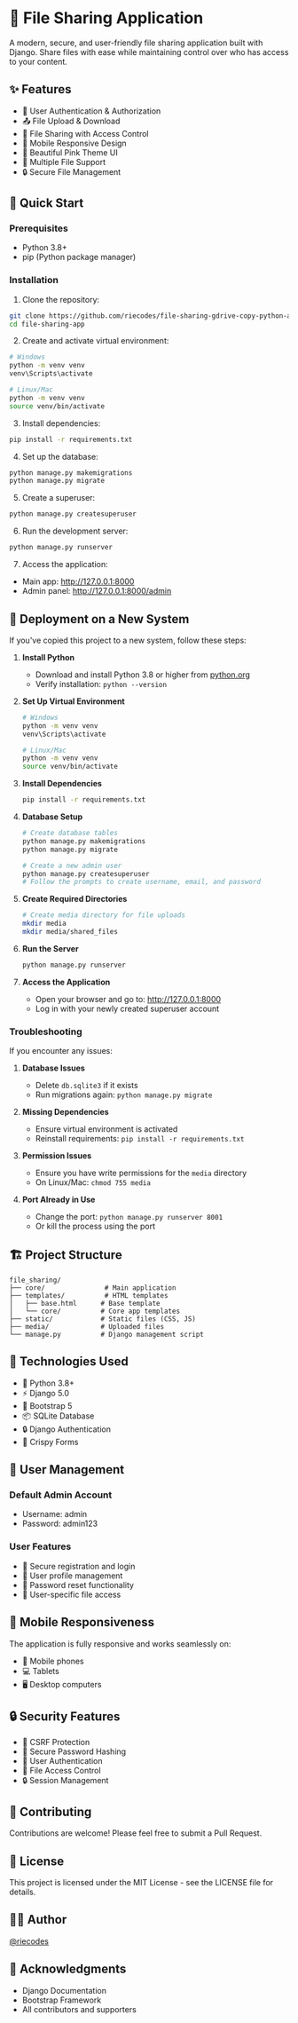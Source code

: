 # 📁 File Sharing Application

A modern, secure, and user-friendly file sharing application built with Django. Share files with ease while maintaining control over who has access to your content.

## ✨ Features

- 🔐 User Authentication & Authorization
- 📤 File Upload & Download
- 👥 File Sharing with Access Control
- 📱 Mobile Responsive Design
- 🎨 Beautiful Pink Theme UI
- 🔄 Multiple File Support
- 🔒 Secure File Management

## 🚀 Quick Start

### Prerequisites
- Python 3.8+
- pip (Python package manager)

### Installation

1. Clone the repository:
```bash
git clone https://github.com/riecodes/file-sharing-gdrive-copy-python-app.git
cd file-sharing-app
```

2. Create and activate virtual environment:
```bash
# Windows
python -m venv venv
venv\Scripts\activate

# Linux/Mac
python -m venv venv
source venv/bin/activate
```

3. Install dependencies:
```bash
pip install -r requirements.txt
```

4. Set up the database:
```bash
python manage.py makemigrations
python manage.py migrate
```

5. Create a superuser:
```bash
python manage.py createsuperuser
```

6. Run the development server:
```bash
python manage.py runserver
```

7. Access the application:
- Main app: http://127.0.0.1:8000
- Admin panel: http://127.0.0.1:8000/admin

## 🚀 Deployment on a New System

If you've copied this project to a new system, follow these steps:

1. **Install Python**
   - Download and install Python 3.8 or higher from [python.org](https://python.org)
   - Verify installation: `python --version`

2. **Set Up Virtual Environment**
   ```bash
   # Windows
   python -m venv venv
   venv\Scripts\activate

   # Linux/Mac
   python -m venv venv
   source venv/bin/activate
   ```

3. **Install Dependencies**
   ```bash
   pip install -r requirements.txt
   ```

4. **Database Setup**
   ```bash
   # Create database tables
   python manage.py makemigrations
   python manage.py migrate

   # Create a new admin user
   python manage.py createsuperuser
   # Follow the prompts to create username, email, and password
   ```

5. **Create Required Directories**
   ```bash
   # Create media directory for file uploads
   mkdir media
   mkdir media/shared_files
   ```

6. **Run the Server**
   ```bash
   python manage.py runserver
   ```

7. **Access the Application**
   - Open your browser and go to: http://127.0.0.1:8000
   - Log in with your newly created superuser account

### Troubleshooting

If you encounter any issues:

1. **Database Issues**
   - Delete `db.sqlite3` if it exists
   - Run migrations again: `python manage.py migrate`

2. **Missing Dependencies**
   - Ensure virtual environment is activated
   - Reinstall requirements: `pip install -r requirements.txt`

3. **Permission Issues**
   - Ensure you have write permissions for the `media` directory
   - On Linux/Mac: `chmod 755 media`

4. **Port Already in Use**
   - Change the port: `python manage.py runserver 8001`
   - Or kill the process using the port

## 🏗️ Project Structure

```
file_sharing/
├── core/               # Main application
├── templates/          # HTML templates
│   ├── base.html      # Base template
│   └── core/          # Core app templates
├── static/            # Static files (CSS, JS)
├── media/             # Uploaded files
└── manage.py          # Django management script
```

## 🔧 Technologies Used

- 🐍 Python 3.8+
- ⚡ Django 5.0
- 🎨 Bootstrap 5
- 📦 SQLite Database
- 🔒 Django Authentication
- 🎯 Crispy Forms

## 👥 User Management

### Default Admin Account
- Username: admin
- Password: admin123

### User Features
- 🔐 Secure registration and login
- 👤 User profile management
- 🔑 Password reset functionality
- 👥 User-specific file access

## 📱 Mobile Responsiveness

The application is fully responsive and works seamlessly on:
- 📱 Mobile phones
- 💻 Tablets
- 🖥️ Desktop computers

## 🔒 Security Features

- 🔐 CSRF Protection
- 🔑 Secure Password Hashing
- 👥 User Authentication
- 📁 File Access Control
- 🔒 Session Management

## 🤝 Contributing

Contributions are welcome! Please feel free to submit a Pull Request.

## 📝 License

This project is licensed under the MIT License - see the LICENSE file for details.

## 👨‍💻 Author

[@riecodes](https://github.com/riecodes)

## 🙏 Acknowledgments

- Django Documentation
- Bootstrap Framework
- All contributors and supporters 